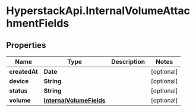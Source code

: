 # HyperstackApi.InternalVolumeAttachmentFields

## Properties

Name | Type | Description | Notes
------------ | ------------- | ------------- | -------------
**createdAt** | **Date** |  | [optional] 
**device** | **String** |  | [optional] 
**status** | **String** |  | [optional] 
**volume** | [**InternalVolumeFields**](InternalVolumeFields.md) |  | [optional] 


